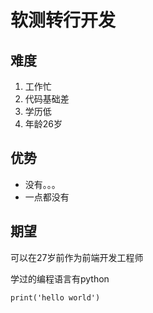 # 软测转行开发
## 难度
1. 工作忙
2. 代码基础差
3. 学历低
4. 年龄26岁

## 优势
+ 没有。。。
+ 一点都没有
## 期望
可以在27岁前作为前端开发工程师

学过的编程语言有python

    print('hello world')
